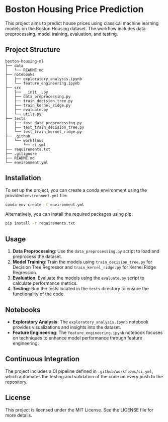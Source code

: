 # Boston Housing Price Prediction

This project aims to predict house prices using classical machine learning models on the Boston Housing dataset. The workflow includes data preprocessing, model training, evaluation, and testing.

## Project Structure

```
boston-housing-ml
├── data
│   └── README.md
├── notebooks
│   ├── exploratory_analysis.ipynb
│   └── feature_engineering.ipynb
├── src
│   ├── __init__.py
│   ├── data_preprocessing.py
│   ├── train_decision_tree.py
│   ├── train_kernel_ridge.py
│   ├── evaluate.py
│   └── utils.py
├── tests
│   ├── test_data_preprocessing.py
│   ├── test_train_decision_tree.py
│   └── test_train_kernel_ridge.py
├── .github
│   └── workflows
│       └── ci.yml
├── requirements.txt
├── .gitignore
├── README.md
└── environment.yml
```

## Installation

To set up the project, you can create a conda environment using the provided `environment.yml` file:

```bash
conda env create -f environment.yml
```

Alternatively, you can install the required packages using pip:

```bash
pip install -r requirements.txt
```

## Usage

1. **Data Preprocessing**: Use the `data_preprocessing.py` script to load and preprocess the dataset.
2. **Model Training**: Train the models using `train_decision_tree.py` for Decision Tree Regressor and `train_kernel_ridge.py` for Kernel Ridge Regression.
3. **Evaluation**: Evaluate the models using the `evaluate.py` script to calculate performance metrics.
4. **Testing**: Run the tests located in the `tests` directory to ensure the functionality of the code.

## Notebooks

- **Exploratory Analysis**: The `exploratory_analysis.ipynb` notebook provides visualizations and insights into the dataset.
- **Feature Engineering**: The `feature_engineering.ipynb` notebook focuses on techniques to enhance model performance through feature engineering.

## Continuous Integration

The project includes a CI pipeline defined in `.github/workflows/ci.yml`, which automates the testing and validation of the code on every push to the repository.

## License

This project is licensed under the MIT License. See the LICENSE file for more details.